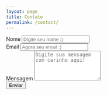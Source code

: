 ```yaml
---
layout: page
title: Contato
permalink: /contact/
---
```


<form class="form-desktop form-mobile" action="https://getsimpleform.com/messages?form_api_token={{site.simpleform-token}}" method="POST">
  <div class="form-group">
    <label for="InputName">Nome</label>
    <input type="text" class="form-control" id="InputName" aria-describedby="inputName" placeholder="Digite seu nome :)">
  </div>
  <div class="form-group">
    <label for="InputEmail">Email</label>
    <input type="email" class="form-control" id="InputEmail" placeholder="Agora seu email :)">
  </div>
  <div class="form-group">
      <label for="FormControlTextarea">Mensagem</label>
      <textarea class="form-control" id="FormControlTextarea" rows="5" placeholder="Digite sua mensagem com carinho aqui!"></textarea>
    </div>
  <button type="submit" class="btn btn-primary">Enviar</button>
</form>